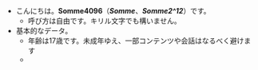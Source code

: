 - こんにちは。**Somme4096**（*__Somme__*、*__Somme2^12__*）です。
	- 呼び方は自由です。キリル文字でも構いません。
- 基本的なデータ。
	- 年齢は17歳です。未成年ゆえ、一部コンテンツや会話はなるべく避けます
	-